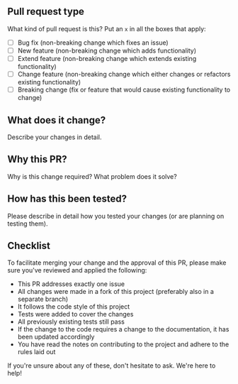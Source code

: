 ## Pull request type

What kind of pull request is this? Put an `x` in all the boxes that apply:

- [ ] Bug fix (non-breaking change which fixes an issue)
- [ ] New feature (non-breaking change which adds functionality)
- [ ] Extend feature (non-breaking change which extends existing functionality)
- [ ] Change feature (non-breaking change which either changes or refactors existing functionality)
- [ ] Breaking change (fix or feature that would cause existing functionality to change)

## What does it change?

Describe your changes in detail.

## Why this PR?

Why is this change required? What problem does it solve?

## How has this been tested?

Please describe in detail how you tested your changes (or are planning on testing them).

## Checklist

To facilitate merging your change and the approval of this PR, please make sure you've reviewed and applied the following:

- This PR addresses exactly one issue
- All changes were made in a fork of this project (preferably also in a separate branch)
- It follows the code style of this project
- Tests were added to cover the changes
- All previously existing tests still pass
- If the change to the code requires a change to the documentation, it has been updated accordingly
- You have read the notes on contributing to the project and adhere to the rules laid out

If you're unsure about any of these, don't hesitate to ask. We're here to help!
